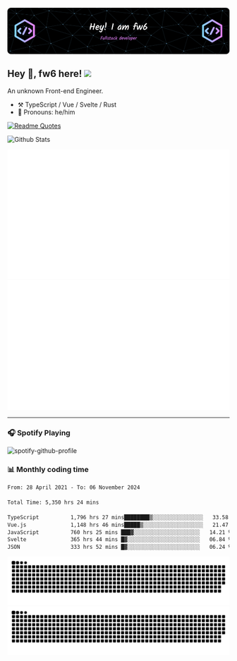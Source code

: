 ![Header](github-header-image.png)

## Hey 👋, fw6 here! <img src="https://github.githubassets.com/images/mona-whisper.gif" height="24" />


An unknown Front-end Engineer.

-   :hammer_and_pick: TypeScript / Vue / Svelte / Rust
-   :man: Pronouns: he/him


[![Readme Quotes](https://quotes-github-readme.vercel.app/api?type=horizontal&theme=algolia)](https://github.com/piyushsuthar/github-readme-quotes)



![Github Stats](https://github-readme-stats.vercel.app/api?username=fw6&bg_color=30,e96443,904e95&title_color=fff&text_color=fff)

![](https://raw.githubusercontent.com/fw6/github-stats-transparent/output/generated/overview.svg)
![](https://raw.githubusercontent.com/fw6/github-stats-transparent/output/generated/languages.svg)


---

### 🎧 Spotify Playing

<!-- ![spotify-github-profile](/img/default.svg) -->

![spotify-github-profile](https://spotify-github-profile.vercel.app/api/view.svg?uid=r6wn4hdvypv0lkzyrj0e0pjct&cover_image=true&theme=default&show_offline=true&background_color=9a10ad&interchange=true&bar_color_cover=true)



### :bar_chart: Monthly coding time 

<!--START_SECTION:waka-->

```txt
From: 28 April 2021 - To: 06 November 2024

Total Time: 5,350 hrs 24 mins

TypeScript          1,796 hrs 27 mins████████▒░░░░░░░░░░░░░░░░   33.58 %
Vue.js              1,148 hrs 46 mins█████▒░░░░░░░░░░░░░░░░░░░   21.47 %
JavaScript          760 hrs 25 mins ███▓░░░░░░░░░░░░░░░░░░░░░   14.21 %
Svelte              365 hrs 44 mins █▓░░░░░░░░░░░░░░░░░░░░░░░   06.84 %
JSON                333 hrs 52 mins █▓░░░░░░░░░░░░░░░░░░░░░░░   06.24 %
```

<!--END_SECTION:waka-->




![github contribution grid snake animation](https://raw.githubusercontent.com/platane/platane/output/github-contribution-grid-snake-dark.svg#gh-dark-mode-only)![github contribution grid snake animation](https://raw.githubusercontent.com/platane/platane/output/github-contribution-grid-snake.svg#gh-light-mode-only)
